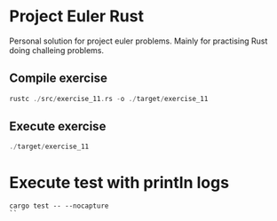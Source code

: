 # Project Euler Rust

Personal solution for project euler problems.
Mainly for practising Rust doing challeing problems.

## Compile exercise

```rust
rustc ./src/exercise_11.rs -o ./target/exercise_11
```

## Execute exercise

```rust
./target/exercise_11
```

# Execute test with println logs
```
cargo test -- --nocapture
``